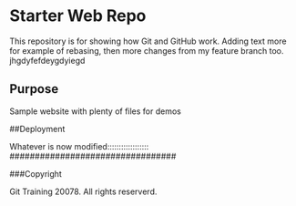 # Starter Web Repo

This repository is for showing how Git and GitHub work. Adding text more for example of rebasing, then more changes from my feature branch too.
jhgdyfefdeygdyiegd

## Purpose

Sample website with plenty of files for demos

##Deployment

Whatever is now modified:::::::::::::::::: #################################

###Copyright

Git Training 20078. All rights reserverd.